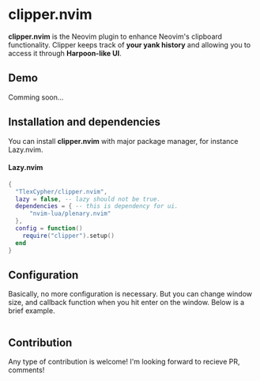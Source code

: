 # clipper.nvim
**clipper.nvim** is the Neovim plugin to enhance Neovim's clipboard functionality.
Clipper keeps track of **your yank history** and allowing you to access it through **Harpoon-like UI**.

## Demo
Comming soon...

## Installation and dependencies
You can install **clipper.nvim** with major package manager, for instance Lazy.nvim.
#### Lazy.nvim ####
```lua
{
  "TlexCypher/clipper.nvim",
  lazy = false, -- lazy should not be true.
  dependencies = { -- this is dependency for ui.
      "nvim-lua/plenary.nvim"
  },
  config = function()
    require("clipper").setup()
  end
}

```
## Configuration
Basically, no more configuration is necessary.
But you can change window size, and callback function when you hit enter on the window.
Below is a brief example.

```lua

```

## Contribution
Any type of contribution is welcome!
I'm looking forward to recieve PR, comments!


